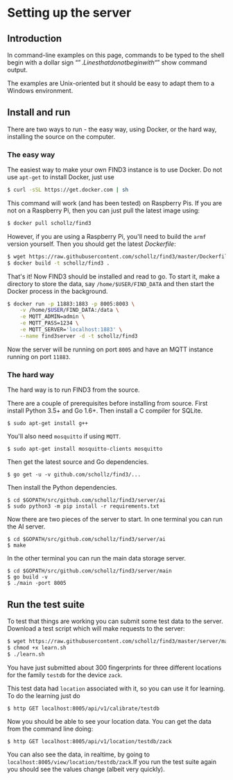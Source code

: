 # Setting up the server

## Introduction

In command-line examples on this page, commands to be typed to the shell begin with a dollar sign “$”. Lines that do not begin with “$” show command output.

The examples are Unix-oriented but it should be easy to adapt them to a Windows environment.

## Install and run 

There are two ways to run - the easy way, using Docker, or the hard way, installing the source on the computer.

### The easy way

The easiest way to make your own FIND3 instance is to use Docker. Do not use `apt-get` to install Docker, just use

```bash
$ curl -sSL https://get.docker.com | sh
```

This command will work (and has been tested) on Raspberry Pis. If you are not on a Raspberry Pi, then you can just pull the latest image using:

```bash
$ docker pull schollz/find3
```

However, if you are using a Raspberry Pi, you'll need to build the `armf` version yourself. Then you should get the latest *Dockerfile*:

```bash
$ wget https://raw.githubusercontent.com/schollz/find3/master/Dockerfile
$ docker build -t schollz/find3 .
```

That's it! Now FIND3 should be installed and read to go. To start it, make a directory to store the data, say `/home/$USER/FIND_DATA` and then start the Docker process in the background.

```bash
$ docker run -p 11883:1883 -p 8005:8003 \
	-v /home/$USER/FIND_DATA:/data \
    -e MQTT_ADMIN=admin \
    -e MQTT_PASS=1234 \
    -e MQTT_SERVER='localhost:1883' \
	--name find3server -d -t schollz/find3
```

Now the server will be running on port `8005` and have an MQTT instance running on port `11883`. 

### The hard way

The hard way is to run FIND3 from the source. 

There are a couple of prerequisites before installing from source. First install Python 3.5+ and Go 1.6+. Then install a C compiler for SQLite.

```
$ sudo apt-get install g++
```

You'll also need `mosquitto` if using `MQTT`.

```
$ sudo apt-get install mosquitto-clients mosquitto
```

Then get the latest source and Go dependencies.

```
$ go get -u -v github.com/schollz/find3/...
```

Then install the Python dependencies.

```
$ cd $GOPATH/src/github.com/schollz/find3/server/ai
$ sudo python3 -m pip install -r requirements.txt
```

Now there are two pieces of the server to start. In one terminal you can run the AI server.

```
$ cd $GOPATH/src/github.com/schollz/find3/server/ai
$ make
```

In the other terminal you can run the main data storage server.

```
$ cd $GOPATH/src/github.com/schollz/find3/server/main
$ go build -v
$ ./main -port 8005 
```

## Run the test suite

To test that things are working you can submit some test data to the server. Download a test script which will make requests to the server:

```bash
$ wget https://raw.githubusercontent.com/schollz/find3/master/server/main/testing/learn.sh
$ chmod +x learn.sh
$ ./learn.sh
```

You have just submitted about 300 fingerprints for three different locations for the family `testdb` for the device `zack`.

This test data had `location` associated with it, so you can use it for learning. To do the learning just do 

```bash
$ http GET localhost:8005/api/v1/calibrate/testdb
```

Now you should be able to see your location data. You can get the data from the command line doing:

```
$ http GET localhost:8005/api/v1/location/testdb/zack
```

You can also see the data, in realtime, by going to `localhost:8005/view/location/testdb/zack`.If you run the test suite again you should see the values change (albeit very quickly).